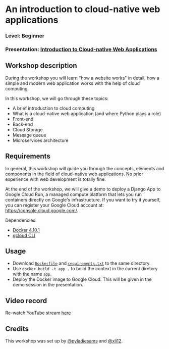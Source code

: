 
# An introduction to cloud-native web applications

### Level: Beginner 
### Presentation: [Introduction to Cloud-native Web Applications](workshop/intro-to-cloud-native-web-apps.pdf)

## Workshop description
During the workshop you will learn "how a website works" in detail, how a simple and modern web application works with the help of cloud computing.

In this workshop, we will go through these topics:

* A brief introduction to cloud computing
* What is a cloud-native web application (and where Python plays a role)
* Front-end
* Back-end
* Cloud Storage
* Message queue
* Microservices architecture

## Requirements
In general, this workshop will guide you through the concepts, elements and components in the field of cloud-native web applications. No prior experience with web development is totally fine.

At the end of the workshop, we will give a demo to deploy a Django App to Google Cloud Run, a managed compute platform that lets you run containers directly on Google's infrastructure. If you want to try it yourself, you can register your Google Cloud account at: https://console.cloud.google.com/.

Dependencies:
* [Docker 4.10.1](https://www.docker.com/products/docker-desktop/)
* [gcloud CLI](https://cloud.google.com/sdk/docs/install)

## Usage
* Download [`Dockerfile`](./workshop/django-cloud-run/Dockerfile) and [`requirements.txt`](./workshop/django-cloud-run/requirements.txt) to the same directory.
* Use `docker build -t app .` to build the context in the current diretory with the name `app`.
* Deploy the Docker image to Google Cloud. This will be given in the demo session in the presentation.

## Video record
Re-watch YouTube stream [here](https://youtu.be/x1wzl0prjBc)

## Credits
This workshop was set up by [@pyladiesams](https://github.com/pyladiesams) and [@xli12](https://github.com/xli12).
